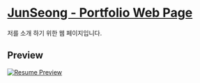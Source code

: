 # [JunSeong - Portfolio Web Page](https://hengmo.github.io/)

저를 소개 하기 위한 웹 페이지입니다.

## Preview

[![Resume Preview](https://user-images.githubusercontent.com/35620465/43684249-a9c19ff4-98d7-11e8-9c6f-8cb1a8ad7f20.PNG)](https://hengmo.github.io/)
